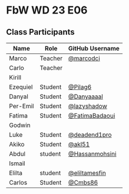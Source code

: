 # FbW WD 23 E06

## Class Participants

| Name | Role | GitHub Username |
|-----|----|--------|
| Marco | Teacher | [@marcodci](https://github.com/marcodci)|
| Carlo | Teacher | |
| Kirill | | |
| Ezequiel | Student | [@Pilag6](https://github.com/Pilag6) |
| Danyal | Student| [@Danyaaaal](https://github.com/Danyaaaal)|
| Per-Emil| Student |[@lazyshadow](https://github.com/chimikoo)|
| Fatima | Student | [@FatimaBadaoui](https://github.com/FatimaBadaoui)|
| Godwin |||
| Luke | Student|[@deadend1pro](https://github.com/deadend1pro)|
|Akiko | Student |[@akl51](https://github.com/akl51)|
|Abdul |student|[@Hassanmohsini](https://github.com/Hassanmohsini)| 
| Ismail |||
|Elilta |student|[@eliltamesfin](https://github.com/eliltamesfin)|
|Carlos | Student | [@Cmbs86](https://github.com/Cmbs86) | 